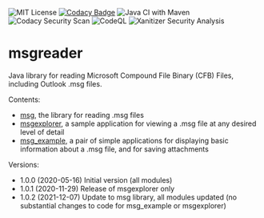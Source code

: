 ![MIT License](https://img.shields.io/badge/license-MIT-green) 
[![Codacy Badge](https://app.codacy.com/project/badge/Grade/bff92d65422c458685832e811cda64c8)](https://www.codacy.com/gh/Jmcleodfoss/msgreader/dashboard?utm_source=github.com&amp;utm_medium=referral&amp;utm_content=Jmcleodfoss/msgreader&amp;utm_campaign=Badge_Grade)
![Java CI with Maven](https://github.com/Jmcleodfoss/msgreader/workflows/Java%20CI%20with%20Maven/badge.svg)
![Codacy Security Scan](https://github.com/Jmcleodfoss/msgreader/workflows/Codacy%20Security%20Scan/badge.svg) 
![CodeQL](https://github.com/Jmcleodfoss/msgreader/workflows/CodeQL/badge.svg) 
![Xanitizer Security Analysis](https://github.com/Jmcleodfoss/msgreader/workflows/Xanitizer%20Security%20Analysis/badge.svg) 
# msgreader
Java library for reading Microsoft Compound File Binary (CFB) Files, including Outlook .msg files.

Contents:
*   [msg](https://github.com/Jmcleodfoss/msgreader/tree/master/msg), the library for reading .msg files
*   [msgexplorer](https://github.com/Jmcleodfoss/msgreader/tree/master/msgexplorer), a sample application for viewing a .msg file at any desired level of detail
*   [msg_example](https://github.com/Jmcleodfoss/msgreader/tree/master/msg_example), a pair of simple applications for displaying basic information about a .msg file, and for saving attachments

Versions:
*   1.0.0 (2020-05-16) Initial version (all modules)
*   1.0.1 (2020-11-29) Release of msgexplorer only
*   1.0.2 (2021-12-07) Update to msg library, all modules updated (no substantial changes to code for msg_example or msgexplorer)
